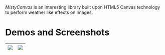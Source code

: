 _MistyCanvas_ is an interesting library built upon HTML5 Canvas technology to perform weather like effects on images.

# Demos and Screenshots #
|[![](http://mistycanvas.googlecode.com/svn/screenshots/screenshot1.jpg)](http://mistycanvas.googlecode.com/svn/trunk/demo.html)|[![](http://mistycanvas.googlecode.com/svn/screenshots/screenshot2.jpg)](http://mistycanvas.googlecode.com/svn/trunk/demo2.html)|
|:------------------------------------------------------------------------------------------------------------------------------|:-------------------------------------------------------------------------------------------------------------------------------|